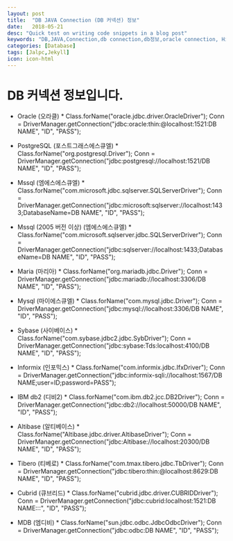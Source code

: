```yaml
---
layout: post
title:  "DB JAVA Connection (DB 커넥션) 정보"
date:   2018-05-21
desc: "Quick test on writing code snippets in a blog post"
keywords: "DB,JAVA,Connection,db connection,db정보,oracle connection, Hian"
categories: [Database]
tags: [Jalpc,Jekyll]
icon: icon-html
---
```

DB 커넥션 정보입니다. 
====================           



* Oracle (오라클) *
Class.forName("oracle.jdbc.driver.OracleDriver");
Conn = DriverManager.getConnection("jdbc:oracle:thin:@localhost:1521:DB NAME", "ID", "PASS"); 

* PostgreSQL (포스트그래스에스큐엘) *
Class.forName("org.postgresql.Driver");
Conn = DriverManager.getConnection("jdbc:postgresql://localhost:1521/DB NAME", "ID", "PASS"); 

* Mssql (엠에스에스큐엘) *
Class.forName("com.microsoft.jdbc.sqlserver.SQLServerDriver"); 
Conn = DriverManager.getConnection("jdbc:microsoft:sqlserver://localhost:1433;DatabaseName=DB NAME", "ID", "PASS"); 

* Mssql (2005 버전 이상) (엠에스에스큐엘) *
Class.forName("com.microsoft.sqlserver.jdbc.SQLServerDriver"); 
Conn = DriverManager.getConnection("jdbc:sqlserver://localhost:1433;DatabaseName=DB NAME", "ID", "PASS"); 

* Maria (마리아) *
Class.forName("org.mariadb.jdbc.Driver"); 
Conn = DriverManager.getConnection("jdbc:mariadb://localhost:3306/DB NAME", "ID", "PASS"); 

* Mysql (마이에스큐엘) *
Class.forName("com.mysql.jdbc.Driver"); 
Conn = DriverManager.getConnection("jdbc:mysql://localhost:3306/DB NAME", "ID", "PASS"); 

* Sybase (사이베이스) *
Class.forName("com.sybase.jdbc2.jdbc.SybDriver"); 
Conn = DriverManager.getConnection("jdbc:sybase:Tds:localhost:4100/DB NAME", "ID", "PASS"); 

* Informix (인포믹스) * 
Class.forName("com.informix.jdbc.IfxDriver"); 
Conn = DriverManager.getConnection("jdbc:informix-sqli://localhost:1567/DB NAME;user=ID;password=PASS"); 

* IBM db2 (디비2) * 
Class.forName("com.ibm.db2.jcc.DB2Driver"); 
Conn = DriverManager.getConnection("jdbc:db2://localhost:50000/DB NAME", "ID", "PASS"); 

* Altibase (알티베이스) * 
Class.forName("Altibase.jdbc.driver.AltibaseDriver"); 
Conn = DriverManager.getConnection("jdbc:Altibase://localhost:20300/DB NAME", "ID", "PASS"); 

* Tibero (티베로) * 
Class.forName("com.tmax.tibero.jdbc.TbDriver"); 
Conn = DriverManager.getConnection("jdbc:tibero:thin:@localhost:8629:DB NAME", "ID", "PASS"); 

* Cubrid (큐브리드) * 
Class.forName("cubrid.jdbc.driver.CUBRIDDriver"); 
Conn = DriverManager.getConnection("jdbc:cubrid:localhost:1521:DB NAME:::", "ID", "PASS"); 

* MDB (엠디비) *
Class.forName("sun.jdbc.odbc.JdbcOdbcDriver"); 
Conn = DriverManager.getConnection("jdbc:odbc:DB NAME", "ID", "PASS"); 
